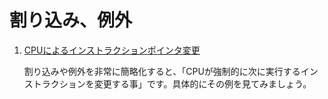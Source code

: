 # 割り込み、例外

1. [CPUによるインストラクションポインタ変更](./jump/)

    割り込みや例外を非常に簡略化すると、「CPUが強制的に次に実行するインストラクションを変更する事」です。具体的にその例を見てみましょう。